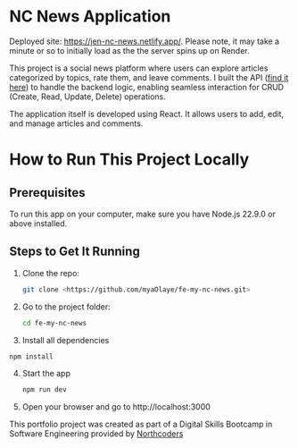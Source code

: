 # NC News Application

Deployed site: <https://jen-nc-news.netlify.app/>. Please note, it may take a minute or so to initially load as the the server spins up on Render.

This project is a social news platform where users can explore articles categorized by topics, rate them, and leave comments. I built the API ([find it here](<(https://github.com/jencba/Jennifer-be-news)>)) to handle the backend logic, enabling seamless interaction for CRUD (Create, Read, Update, Delete) operations.

The application itself is developed using React. It allows users to add, edit, and manage articles and comments.

# How to Run This Project Locally

## Prerequisites

To run this app on your computer, make sure you have Node.js 22.9.0 or above installed.

## Steps to Get It Running

1. Clone the repo:

   ```bash
   git clone <https://github.com/myaOlaye/fe-my-nc-news.git>
   ```

2. Go to the project folder:

   ```bash
   cd fe-my-nc-news
   ```
 3. Install all dependencies
    
   ```bash
   npm install
```
4. Start the app
   ```bash
   npm run dev
   ```
5. Open your browser and go to http://localhost:3000

This portfolio project was created as part of a Digital Skills Bootcamp in Software Engineering provided by [Northcoders](https://northcoders.com/)

